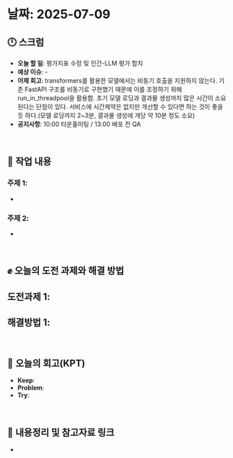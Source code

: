 # 날짜: 2025-07-09

## 🕛 스크럼
- **오늘 할 일**: 평가지표 수정 및 인간-LLM 평가 합치
- **예상 이슈**: -
- **어제 회고**: transformers를 활용한 모델에서는 비동기 호출을 지원하지 않는다. 기존 FastAPI 구조를 비동기로 구현했기 때문에 이를 조정하기 위해 run_in_threadpool을 활용함. 초기 모델 로딩과 결과물 생성까지 많은 시간이 소요된다는 단점이 있다. 서비스에 시간제약은 없지만 개선할 수 있다면 하는 것이 좋을 듯 하다.(모델 로딩까지 2~3분, 결과물 생성에 개당 약 10분 정도 소요)
- **공지사항**: 10:00 타운홀미팅 / 13:00 배포 전 QA

<br>

## 💼 작업 내용
### 주제 1: 
- 

### 주제 2: 
-

<br>

## ✊ 오늘의 도전 과제와 해결 방법
**도전과제 1**: 
- 

**해결방법 1**: 
- 

<br>

## 🤔 오늘의 회고(KPT)
- **Keep**: 
- **Problem**: 
- **Try**: 

<br>

## 🔗 내용정리 및 참고자료 링크
- 
